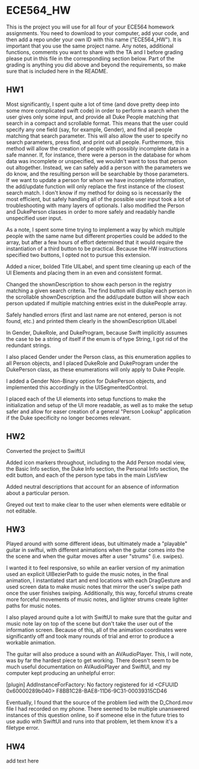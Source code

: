 #   ECE564_HW 
This is the project you will use for all four of your ECE564 homework assignments. You need to download to your computer, add your code, and then add a repo under your own ID with this name ("ECE564_HW"). It is important that you use the same project name.  Any notes, additional functions, comments you want to share with the TA and I before grading please put in this file in the correspondiing section below.  Part of the grading is anything you did above and beyond the requirements, so make sure that is included here in the README.

## HW1

Most significantly, I spent quite a lot of time (and dove pretty deep into some more complicated swift code) in order to perform a search when the user gives only some input, and provide all Duke People matching that search in a compact and scrollable format. This means that the user could specify any one field (say, for example, Gender), and find all people matching that search parameter. This will also allow the user to specify no search parameters, press find, and print out all people. Furthermore, this method will allow the creation of people with possibly incomplete data in a safe manner. If, for instance, there were a person in the database for whom data was incomplete or unspecified, we wouldn't want to toss that person out altogether. Instead, we can safely add a person with the parameters we do know, and the resulting person will be searchable by those parameters. If we want to update a person for whom we have incomplete information, the add/update function will only replace the first instance of the closest search match. I don't know if my method for doing so is necessarily the most efficient, but safely handling all of the possible user input took a lot of troubleshooting with many layers of optionals. I also modified the Person and DukePerson classes in order to more safely and readably handle unspecified user input. 

As a note, I spent some time trying to implement a way by which multiple people with the same name but different properties could be added to the array, but after a few hours of effort determined that it would require the instantiation of a third button to be practical. Because the HW instructions specified two buttons, I opted not to pursue this extension.

Added a nicer, bolded Title UILabel, and spent time cleaning up each of the UI Elements and placing them in an even and consistent format. 

Changed the shownDescription to show each person in the registry matching a given search criteria. The find button will display each person in the scrollable shownDescription and the add/update button will show each person updated if multiple matching entries exist in the dukePeople array. 

Safely handled errors (first and last name are not entered, person is not found, etc.) and printed them clearly in the shownDescription UILabel

In Gender, DukeRole, and DukeProgram, because Swift implicitly assumes the case to be a string of itself if the enum is of type String, I got rid of the redundant strings.

I also placed Gender under the Person class, as this enumeration applies to all Person objects, and I placed DukeRole and DukeProgram under the DukePerson class, as these enumerations will only apply to Duke People. 

I added a Gender Non-Binary option for DukePerson objects, and implemented this accordingly in the UISegmentedControl. 

I placed each of the UI elements into setup functions to make the initialization and setup of the UI more readable, as well as to make the setup safer and allow for easer creation of a general "Person Lookup" application if the Duke specificity no longer becomes relevant. 


## HW2

Converted the project to SwiftUI

Added icon markers throughout, including to the Add Person modal view, the Basic Info section, the Duke Info section, the Personal Info section, the edit button, and each of the person type tabs in the main ListView

Added neutral descriptions that account for an absence of information about a particular person. 

Greyed out text to make clear to the user when elements were editable or not editable.

## HW3

Played around with some different ideas, but ultimately made a "playable" guitar in swiftui, with different animations when the guitar comes into the the scene and when the guitar moves after a user "strums" (i.e. swipes).

I wanted it to feel responsive, so while an earlier version of my animation used an explicit UIBezierPath to guide the music notes, in the final animation, I instantiated start and end locations with each DragGesture and used screen data to make music notes that mirror the user's swipe path once the user finishes swiping. Additionally, this way, forceful strums create more forceful movements of music notes, and lighter strums create lighter paths for music notes. 

I also played around quite a lot with SwiftUI to make sure that the guitar and music note lay on top of the scene but don't take the user out of the information screen. Because of this, all of the animation coordinates were significantly off and took many rounds of trial and error to produce a workable animation.

The guitar will also produce a sound with an AVAudioPlayer. This, I will note, was by far the hardest piece to get working. There doesn't seem to be much useful documentation on AVAudioPlayer and SwiftUI, and my computer kept producing an unhelpful error:

[plugin] AddInstanceForFactory: No factory registered for id <CFUUID 0x60000289b040> F8BB1C28-BAE8-11D6-9C31-00039315CD46

Eventually, I found that the source of the problem lied with the D_Chord.mov file I had recorded on my phone. There seemed to be multiple unanswered instances of this question online, so if someone else in the future tries to use audio with SwiftUI and runs into that problem, let them know it's a filetype error. 

## HW4
add text here


